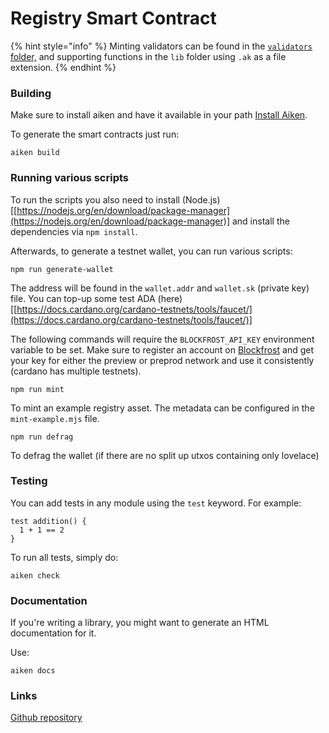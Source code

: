 # Registry Smart Contract

{% hint style="info" %}
Minting validators can be found in the [`validators` folder,](https://github.com/nftmakerio/masumi-payment-service/tree/main/smart-contracts/registry/validators) and supporting functions in the `lib` folder using `.ak` as a file extension.
{% endhint %}

### Building

Make sure to install aiken and have it available in your path [Install Aiken](https://aiken-lang.org/installation-instructions#installation-instructions).

To generate the smart contracts just run:

```
aiken build
```



### Running various scripts

To run the scripts you also need to install (Node.js)\[[https://nodejs.org/en/download/package-manager](https://nodejs.org/en/download/package-manager)] and install the dependencies via `npm install`.

Afterwards, to generate a testnet wallet, you can run various scripts:

```
npm run generate-wallet
```

The address will be found in the `wallet.addr` and `wallet.sk` (private key) file. You can top-up some test ADA (here)\[[https://docs.cardano.org/cardano-testnets/tools/faucet/](https://docs.cardano.org/cardano-testnets/tools/faucet/)]

The following commands will require the `BLOCKFROST_API_KEY` environment variable to be set. Make sure to register an account on [Blockfrost](https://blockfrost.io/) and get your key for either the preview or preprod network and use it consistently (cardano has multiple testnets).

```
npm run mint
```

To mint an example registry asset. The metadata can be configured in the `mint-example.mjs` file.

```
npm run defrag
```

To defrag the wallet (if there are no split up utxos containing only lovelace)



### Testing

You can add tests in any module using the `test` keyword. For example:

```
test addition() {
  1 + 1 == 2
}
```

To run all tests, simply do:

```
aiken check
```

### Documentation

If you're writing a library, you might want to generate an HTML documentation for it.

Use:

```
aiken docs
```

### Links

[Github repository](registry-smart-contract.md#links)
